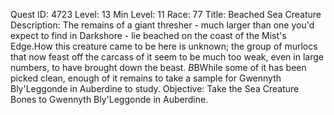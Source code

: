 Quest ID: 4723
Level: 13
Min Level: 11
Race: 77
Title: Beached Sea Creature
Description: The remains of a giant thresher - much larger than one you'd expect to find in Darkshore - lie beached on the coast of the Mist's Edge.How this creature came to be here is unknown; the group of murlocs that now feast off the carcass of it seem to be much too weak, even in large numbers, to have brought down the beast. $B$BWhile some of it has been picked clean, enough of it remains to take a sample for Gwennyth Bly'Leggonde in Auberdine to study.
Objective: Take the Sea Creature Bones to Gwennyth Bly'Leggonde in Auberdine.
